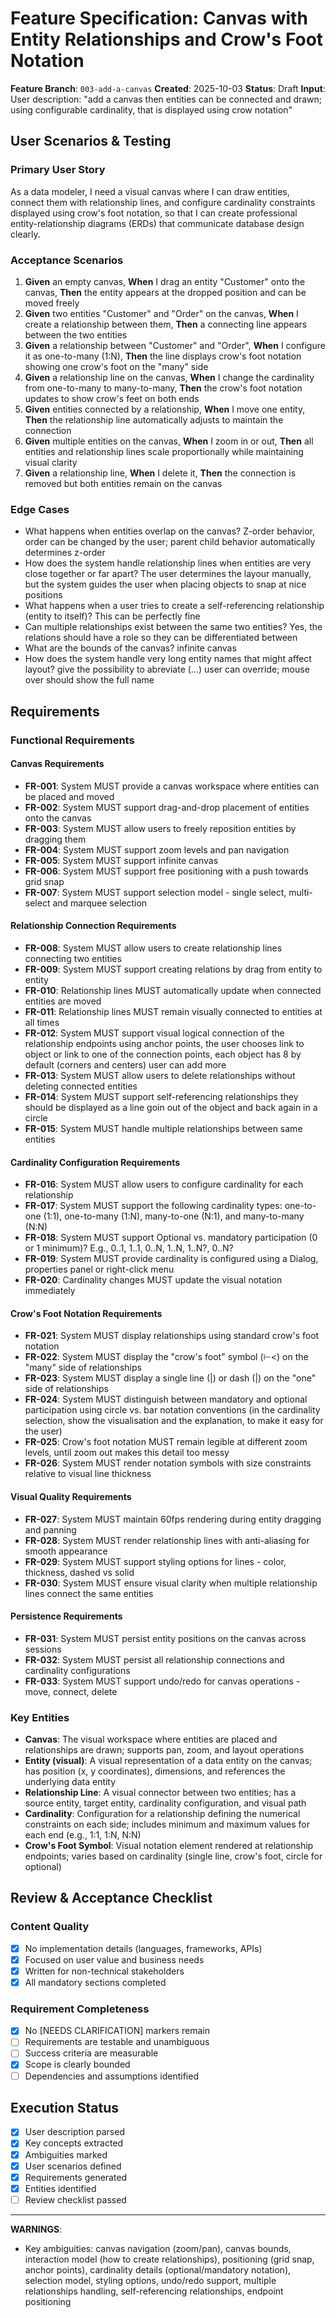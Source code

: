 # Feature Specification: Canvas with Entity Relationships and Crow's Foot Notation

**Feature Branch**: `003-add-a-canvas`
**Created**: 2025-10-03
**Status**: Draft
**Input**: User description: "add a canvas then entities can be connected and drawn; using configurable cardinality, that is displayed using crow notation"

## User Scenarios & Testing

### Primary User Story
As a data modeler, I need a visual canvas where I can draw entities, connect them with relationship lines, and configure cardinality constraints displayed using crow's foot notation, so that I can create professional entity-relationship diagrams (ERDs) that communicate database design clearly.

### Acceptance Scenarios
1. **Given** an empty canvas, **When** I drag an entity "Customer" onto the canvas, **Then** the entity appears at the dropped position and can be moved freely
2. **Given** two entities "Customer" and "Order" on the canvas, **When** I create a relationship between them, **Then** a connecting line appears between the two entities
3. **Given** a relationship between "Customer" and "Order", **When** I configure it as one-to-many (1:N), **Then** the line displays crow's foot notation showing one crow's foot on the "many" side
4. **Given** a relationship line on the canvas, **When** I change the cardinality from one-to-many to many-to-many, **Then** the crow's foot notation updates to show crow's feet on both ends
5. **Given** entities connected by a relationship, **When** I move one entity, **Then** the relationship line automatically adjusts to maintain the connection
6. **Given** multiple entities on the canvas, **When** I zoom in or out, **Then** all entities and relationship lines scale proportionally while maintaining visual clarity
7. **Given** a relationship line, **When** I delete it, **Then** the connection is removed but both entities remain on the canvas

### Edge Cases
- What happens when entities overlap on the canvas? Z-order behavior, order can be changed by the user; parent child behavior automatically determines z-order
- How does the system handle relationship lines when entities are very close together or far apart? The user determines the layour manually, but the system guides the user when placing objects to snap at nice positions
- What happens when a user tries to create a self-referencing relationship (entity to itself)? This can be perfectly fine
- Can multiple relationships exist between the same two entities? Yes, the relations should have a role so they can be differentiated between
- What are the bounds of the canvas? infinite canvas
- How does the system handle very long entity names that might affect layout? give the possibility to abreviate (...) user can override; mouse over should show the full name

## Requirements

### Functional Requirements

#### Canvas Requirements
- **FR-001**: System MUST provide a canvas workspace where entities can be placed and moved
- **FR-002**: System MUST support drag-and-drop placement of entities onto the canvas
- **FR-003**: System MUST allow users to freely reposition entities by dragging them
- **FR-004**: System MUST support zoom levels and pan navigation
- **FR-005**: System MUST support infinite canvas
- **FR-006**: System MUST support free positioning with a push towards grid snap
- **FR-007**: System MUST support selection model - single select, multi-select and marquee selection

#### Relationship Connection Requirements
- **FR-008**: System MUST allow users to create relationship lines connecting two entities
- **FR-009**: System MUST support creating relations by drag from entity to entity
- **FR-010**: Relationship lines MUST automatically update when connected entities are moved
- **FR-011**: Relationship lines MUST remain visually connected to entities at all times
- **FR-012**: System MUST support visual logical connection of the relationship endpoints using anchor points, the user chooses link to object or link to one of the connection points, each object has 8 by default (corners and centers) user can add more
- **FR-013**: System MUST allow users to delete relationships without deleting connected entities
- **FR-014**: System MUST support self-referencing relationships they should be displayed as a line goin out of the object and back again in a circle
- **FR-015**: System MUST handle multiple relationships between same entities

#### Cardinality Configuration Requirements
- **FR-016**: System MUST allow users to configure cardinality for each relationship
- **FR-017**: System MUST support the following cardinality types: one-to-one (1:1), one-to-many (1:N), many-to-one (N:1), and many-to-many (N:N)
- **FR-018**: System MUST support Optional vs. mandatory participation (0 or 1 minimum)? E.g., 0..1, 1..1, 0..N, 1..N, 1..N?, 0..N?
- **FR-019**: System MUST provide cardinality is configured using a Dialog, properties panel or  right-click menu
- **FR-020**: Cardinality changes MUST update the visual notation immediately

#### Crow's Foot Notation Requirements
- **FR-021**: System MUST display relationships using standard crow's foot notation
- **FR-022**: System MUST display the "crow's foot" symbol (⊢<) on the "many" side of relationships
- **FR-023**: System MUST display a single line (|) or dash (|) on the "one" side of relationships
- **FR-024**: System MUST distinguish between mandatory and optional participation using circle vs. bar notation conventions (in the cardinality selection, show the visualisation and the explanation, to make it easy for the user)
- **FR-025**: Crow's foot notation MUST remain legible at different zoom levels, until zoom out makes this detail too messy
- **FR-026**: System MUST render notation symbols with size constraints relative to visual line thickness

#### Visual Quality Requirements
- **FR-027**: System MUST maintain 60fps rendering during entity dragging and panning
- **FR-028**: System MUST render relationship lines with anti-aliasing for smooth appearance
- **FR-029**: System MUST support styling options for lines - color, thickness, dashed vs solid
- **FR-030**: System MUST ensure visual clarity when multiple relationship lines connect the same entities

#### Persistence Requirements
- **FR-031**: System MUST persist entity positions on the canvas across sessions
- **FR-032**: System MUST persist all relationship connections and cardinality configurations
- **FR-033**: System MUST support undo/redo for canvas operations - move, connect, delete

### Key Entities
- **Canvas**: The visual workspace where entities are placed and relationships are drawn; supports pan, zoom, and layout operations
- **Entity (visual)**: A visual representation of a data entity on the canvas; has position (x, y coordinates), dimensions, and references the underlying data entity
- **Relationship Line**: A visual connector between two entities; has a source entity, target entity, cardinality configuration, and visual path
- **Cardinality**: Configuration for a relationship defining the numerical constraints on each side; includes minimum and maximum values for each end (e.g., 1:1, 1:N, N:N)
- **Crow's Foot Symbol**: Visual notation element rendered at relationship endpoints; varies based on cardinality (single line, crow's foot, circle for optional)

## Review & Acceptance Checklist

### Content Quality
- [x] No implementation details (languages, frameworks, APIs)
- [x] Focused on user value and business needs
- [x] Written for non-technical stakeholders
- [x] All mandatory sections completed

### Requirement Completeness
- [X] No [NEEDS CLARIFICATION] markers remain
- [ ] Requirements are testable and unambiguous
- [ ] Success criteria are measurable
- [x] Scope is clearly bounded
- [ ] Dependencies and assumptions identified

## Execution Status

- [x] User description parsed
- [x] Key concepts extracted
- [x] Ambiguities marked
- [x] User scenarios defined
- [x] Requirements generated
- [x] Entities identified
- [ ] Review checklist passed

---

**WARNINGS**:
- Key ambiguities: canvas navigation (zoom/pan), canvas bounds, interaction model (how to create relationships), positioning (grid snap, anchor points), cardinality details (optional/mandatory notation), selection model, styling options, undo/redo support, multiple relationships handling, self-referencing relationships, endpoint positioning
